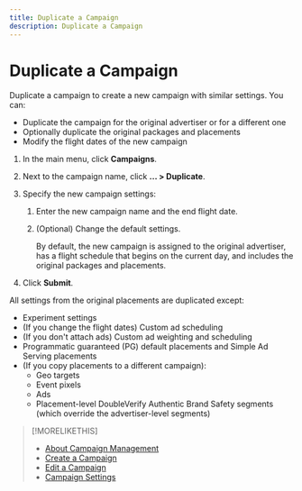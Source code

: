 ```yaml
---
title: Duplicate a Campaign
description: Duplicate a Campaign
---
```


# Duplicate a Campaign

<!-- Some placements don't have this option. Clarify which placement types aren't eligible -- is it PG and simple ad serving placements, or all placements using private inventory? And anything else? -->

Duplicate a campaign to create a new campaign with similar settings. You can:

* Duplicate the campaign for the original advertiser or for a different one
* Optionally duplicate the original packages and placements
* Modify the flight dates of the new campaign

1. In the main menu, click **Campaigns**.
1. Next to the campaign name, click  **... > Duplicate**.
1. Specify the new campaign settings:
    1. Enter the new campaign name and the end flight date.
    1. (Optional) Change the default settings.

         By default, the new campaign is assigned to the original advertiser, has a flight schedule that begins on the current day, and includes the original packages and placements.

1. Click **Submit**.

All settings from the original placements are duplicated except:

* Experiment settings
* (If you change the flight dates) Custom ad scheduling
* (If you don't attach ads) Custom ad weighting and scheduling
* Programmatic guaranteed (PG) default placements and Simple Ad Serving placements
* (If you copy placements to a different campaign):
    * Geo targets
    * Event pixels
    * Ads
    * Placement-level DoubleVerify Authentic Brand Safety segments (which override the advertiser-level segments)

>[!MORELIKETHIS]
>
>* [About Campaign Management](campaign-about.md)
>* [Create a Campaign](campaign-create.md)
>* [Edit a Campaign](campaign-edit.md)
>* [Campaign Settings](campaign-settings.md)
